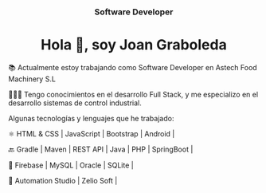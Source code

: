 <h3 align="center">Software Developer </h3>
<h1 align="center">Hola 👋, soy Joan Graboleda</h1>
<p>📚 Actualmente estoy trabajando como Software Developer en Astech Food Machinery S.L </p>
<p>👨🏼‍💻 Tengo conocimientos en el desarrollo Full Stack, y me especializo en el desarrollo sistemas de control industrial. </p>

Algunas tecnologías y lenguajes que he trabajado:

⚛️ HTML & CSS | JavaScript | Bootstrap | Android | 

🔙 Gradle | Maven | REST API | Java | PHP | SpringBoot |

💾 Firebase | MySQL | Oracle | SQLite |

🧪 Automation Studio | Zelio Soft |

